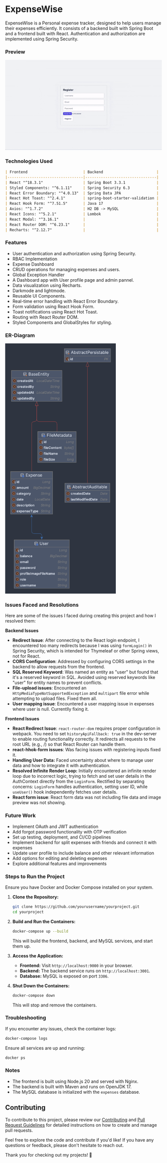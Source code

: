# ExpenseWise

ExpenseWise is a Personal expense tracker, designed to help users manage their expenses efficiently. It consists of a backend built with Spring Boot and a frontend built with React. Authentication and authorization are implemented using Spring Security.

<!-- ## -->

### Preview

![Preview](./ScreenRecording.gif)

### Technologies Used

```markdown
| Frontend                         | Backend                        |
|----------------------------------|--------------------------------|
| React "^18.3.1"                  | Spring Boot 3.3.1              |
| Styled Components: "^6.1.11"     | Spring Security 6.3            |
| React Error Boundary: "^4.0.13"  | Spring Data JPA                |
| React Hot Toast: "^2.4.1"        | spring-boot-starter-validation |
| React Hook Form: "^7.51.5"       | Java 17                        |
| Axios: "^1.7.2"                  | H2 DB -> MySQL                 |
| React Icons: "^5.2.1"            | Lombok                         |
| React Modal: "^3.16.1"           |                                |
| React Router DOM: "^6.23.1"      |                                |
| Recharts: "^2.12.7"              |                                |
```

### Features

- User authentication and authorization using Spring Security.
- RBAC Implementation
- Expense Dashboard
- CRUD operations for managing expenses and users.
- Global Exception Handler
- A Dashboard app with User profile page and admin pannel.
- Data visualization using Recharts.
- Darkmode and lightmode.
- Reusable UI Components.
- Real-time error handling with React Error Boundary.
- Form validation using React Hook Form.
- Toast notifications using React Hot Toast.
- Routing with React Router DOM.
- Styled Components and GlobalStyles for styling.

### ER-Diagram

<img src="./ER-Diagram.png" alt="ER-Diagram" width="356" height="auto">

<!-- This section showcases the Entity-Relationship (ER) diagram for the project. -->
<!-- 
### Project dir. structure

```java
expense-tracker/
.
├── ER-Diag.
├── ER-Diag..png
├── backend
│   ├── HELP.md
│   ├── backend.iml
│   ├── mvnw
│   ├── mvnw.cmd
│   ├── pom.xml
│   ├── src
│   │   ├── main
│   │   │   ├── java
│   │   │   │   └── com
│   │   │   │       └── example
│   │   │   │           └── backend
│   │   │   │               ├── BackendApplication.java
│   │   │   │               ├── ServletInitializer.java
│   │   │   │               ├── controller
│   │   │   │               │   ├── AuthController.java
│   │   │   │               │   ├── ExpenseController.java
│   │   │   │               │   ├── FileController.java
│   │   │   │               │   └── UserController.java
│   │   │   │               ├── dto
│   │   │   │               │   ├── AuthResponse.java
│   │   │   │               │   ├── LoginRequest.java
│   │   │   │               │   └── RegisterRequest.java
│   │   │   │               ├── exception
│   │   │   │               │   └── GlobalExceptionHandler.java
│   │   │   │               ├── model
│   │   │   │               │   ├── BaseEntity.java
│   │   │   │               │   ├── Expense.java
│   │   │   │               │   ├── FileMetadata.java
│   │   │   │               │   └── User.java
│   │   │   │               ├── repository
│   │   │   │               │   ├── ExpenseRepository.java
│   │   │   │               │   ├── FileRepository.java
│   │   │   │               │   └── UserRepository.java
│   │   │   │               ├── security
│   │   │   │               │   ├── CorsConfig.java
│   │   │   │               │   └── SecurityConfig.java
│   │   │   │               ├── service
│   │   │   │               │   ├── CustomUserDetailsService.java
│   │   │   │               │   ├── ExpenseService.java
│   │   │   │               │   ├── FileService.java
│   │   │   │               │   └── FileStorageService.java
│   │   │   │               └── util
│   │   │   │                   └── FileUploadUtil.java
│   │   │   └── resources
│   │   │       ├── application.properties
│   │   │       ├── static
│   │   │       └── templates
│   │   └── test
│   │       
│   └── target
│       ├── classes
│       
├── frontend
│   ├── node_modules
│   ├── package-lock.json
│   ├── package.json
│   ├── public
│   │   ├── default-user.jpg
│   │   ├── faces
│   │   │   ├── avatar.jpg
│   │   │   .
│   │   │   └── toa-heftiba-O3ymvT7Wf9U-unsplash.jpeg
│   │   └── index.html
│   ├── readme.md
│   ├── src
│   │   ├── App.js
│   │   ├── components
│   │   │   ├── auth
│   │   │   │   ├── LoginForm.jsx
│   │   │   │   ├── Logout.js
│   │   │   │   ├── ProtectedRouteContainer.jsx
│   │   │   │   └── RegisterForm.jsx
│   │   │   ├── context
│   │   │   │   ├── AuthContext.js
│   │   │   │   └── DarkModeContext.js
│   │   │   ├── expenses
│   │   │   │   ├── ExpenseForm.jsx
│   │   │   │   ├── ExpenseItem.jsx
│   │   │   │   ├── ExpenseList.jsx
│   │   │   │   └── ExpenseSummary.jsx
│   │   │   ├── features
│   │   │   │   ├── ChartData.js
│   │   │   │   ├── ExpenseActivity.jsx
│   │   │   │   ├── LineChartComponent.jsx
│   │   │   │   ├── PieChartComponent.jsx
│   │   │   │   └── Stats.jsx
│   │   │   ├── hooks
│   │   │   │   ├── useExpenseSummary.js
│   │   │   │   ├── useLocalStorageState.js
│   │   │   │   ├── useMoveBack.js
│   │   │   │   ├── useOutsideClick.js
│   │   │   │   └── useUser.js
│   │   │   ├── pages
│   │   │   │   ├── Dashboard.jsx
│   │   │   │   ├── Expenses.jsx
│   │   │   │   ├── Login.jsx
│   │   │   │   ├── PageNotFound.jsx
│   │   │   │   ├── SplitBill.jsx
│   │   │   │   ├── UserProfile.jsx
│   │   │   │   └── users.jsx
│   │   │   ├── service
│   │   │   │   ├── ExpenseService.js
│   │   │   │   └── UserService.js
│   │   │   ├── split-bills
│   │   │   │   ├── AddFriend.jsx
│   │   │   │   ├── Friend.jsx
│   │   │   │   ├── FriendsList.jsx
│   │   │   │   └── SplitBillForm.jsx
│   │   │   ├── styles
│   │   │   │   └── GlobalStyles.js
│   │   │   ├── ui
│   │   │   │   ├── AppLayout.jsx
│   │   │   │   .
│   │   │   │   .
│   │   │   │   .
│   │   │   │   ├── UserAvatar.jsx
│   │   │   │   └── index.js
│   │   │   └── utils
│   │   │       └── helpers.js
│   │   └── index.js
│   └── webpack.config.js
└── readme.md

2282 directories, 19371 files
``` -->

<!-- Creating this app involves several steps, including setting up the backend and frontend, implementing the necessary features, and connecting them. Here's a high-level overview of the process: -->

<!-- ### Steps to Set Up the Application

1. **Set Up Backend with Spring Boot:**
   - Initialize a Spring Boot project with necessary dependencies.
   - Configure Spring Security OAuth2 for authentication.
   - Create RESTful APIs for CRUD operations on expenses.

2. **Set Up Frontend with React:**
   - Initialize a React project and install dependencies.
   - Create components for managing expenses.
   - Integrate Axios for API requests and styled-components for styling.

3. **Connect Backend and Frontend:**
   - Implement API integration using Fetch/Axios to communicate with the backend.
   - Integrate OAuth2 authentication flow in the frontend.

4. **Authentication Flow:**
   - Users authenticate through the frontend, which sends requests to the backend.
   - Backend verifies credentials and issues access tokens for authenticated users. -->

### Issues Faced and Resolutions

Here are some of the issues I faced during creating this project and how I resolved them:

**Backend Issues**

- **Redirect Issue**: After connecting to the React login endpoint, I encountered too many redirects because I was using `formLogin()` in Spring Security, which is intended for Thymeleaf or other Spring views, not for React.
- **CORS Configuration**: Addressed by configuring CORS settings in the backend to allow requests from the frontend.
- **SQL Reserved Keyword**: Was named an entity as "user" but found that it's a reserved keyword in SQL. Avoided using reserved keywords like "user" for entity names to prevent conflicts.
- **File-upload issues**: Encountered an `HttpMediaTypeNotSupportedException` and `multipart` file error while attempting to upload files. Fixed them all.
- **User mapping issue**: Encountered a user mapping issue in expenses where user is null. Currentlly fixing it.

**Frontend Issues**

- **React Redirect Issue**: `react-router-dom` requires proper configuration in webpack. You need to set `historyApiFallback: true` in the dev-server to enable routing functionality correctly. It redirects all requests to the root URL (e.g., /) so that React Router can handle them.
- **react-hhok-form issues**: Was facing issues with registering inputs fixed it.
- **Handling User Data:** Faced uncertainty about where to manage user data and how to integrate it with authentication.
- **Resolved Infinite Render Loop:** Initially encountered an infinite render loop due to incorrect logic, trying to fetch and set user details in the AuthContext directly from the `LoginForm`. Rectified by separating concerns: `LoginForm` handles authentication, setting user ID, while `useUser()` hook independently fetches user details.
- **React form issue**: React form data was not including file data and image preview was not showing.

<!-- ### Authentication flow in details

- User enters credentials in the React frontend and submits the login form.
- The frontend sends a POST request to a login endpoint in the Spring Boot backend.
- The backend validates the credentials and generates a JWT token.
- The backend sends the JWT token back to the frontend.
- The frontend stores the JWT token securely.
- Subsequent requests from the frontend to secured endpoints include the JWT token in the request headers for authentication.
- The backend verifies the JWT token for each secured request. -->

### Future Work

- Implement OAuth and JWT authentication
- Add forgot password functionality with OTP verification
- Set up testing, deployment, and CI/CD pipelines
- Implement backend for split expenses with friends and connect it with expenses
- Update user profile to include balance and other relevant information
- Add options for editing and deleting expenses
- Explore additional features and improvements

### Steps to Run the Project

Ensure you have Docker and Docker Compose installed on your system.

1. **Clone the Repository:**

   ```bash
   git clone https://github.com/yourusername/yourproject.git
   cd yourproject
   ```

2. **Build and Run the Containers:**

   ```bash
   docker-compose up --build
   ```

   This will build the frontend, backend, and MySQL services, and start them up.

3. **Access the Application:**
   - **Frontend:** Visit `http://localhost:9000` in your browser.
   - **Backend:** The backend service runs on `http://localhost:3001`.
   - **Database:** MySQL is exposed on port `3306`.

4. **Shut Down the Containers:**

   ```bash
   docker-compose down
   ```

   This will stop and remove the containers.

### Troubleshooting

If you encounter any issues, check the container logs:

```bash
docker-compose logs
```

Ensure all services are up and running:

```bash
docker ps
```

### Notes

- The frontend is built using Node.js 20 and served with Nginx.
- The backend is built with Maven and runs on OpenJDK 17.
- The MySQL database is initialized with the `expenses` database.

## Contributing

To contribute to this project, please review our [Contributing](CONTRIBUTING.md) and [Pull Request Guidelines](PR_GUIDELINES.md) for detailed instructions on how to create and manage pull requests.

Feel free to explore the code and contribute if you'd like! If you have any questions or feedback, please don't hesitate to reach out.

Thank you for checking out my projects! 🚀
